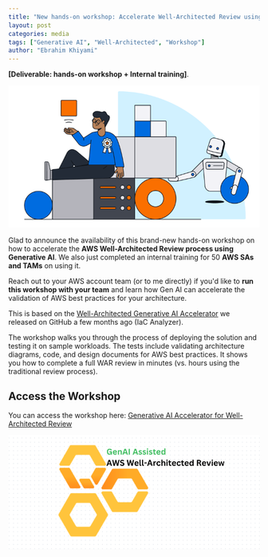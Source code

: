 ```yaml
---
title: "New hands-on workshop: Accelerate Well-Architected Review using Generative AI"
layout: post
categories: media
tags: ["Generative AI", "Well-Architected", "Workshop"]
author: "Ebrahim Khiyami"
---
```


**[Deliverable: hands-on workshop + Internal training]**.



![Well-Architected Framework](/assets/gen-ai-ws.png)

Glad to announce the availability of this brand-new hands-on workshop on how to accelerate the **AWS Well-Architected Review process using Generative AI**. We also just completed an internal training for 50 **AWS SAs and TAMs** on using it.

Reach out to your AWS account team (or to me directly) if you'd like to **run this workshop with your team** and learn how Gen AI can accelerate the validation of AWS best practices for your architecture.

This is based on the [Well-Architected Generative AI Accelerator](https://github.com/aws-samples/aws-well-architected-genai-iac-analyzer) we released on GitHub a few months ago (IaC Analyzer).

The workshop walks you through the process of deploying the solution and testing it on sample workloads. The tests include validating architecture diagrams, code, and design documents for AWS best practices. It shows you how to complete a full WAR review in minutes (vs. hours using the traditional review process).

## Access the Workshop

You can access the workshop here: [Generative AI Accelerator for Well-Architected Review](https://catalog.workshops.aws/wellarchitected-genai/en-US)

![Well-Architected Gen AI](/assets/wa-genai.png)
